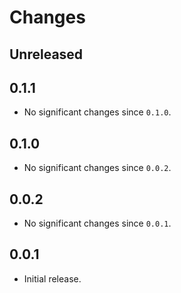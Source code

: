 # Changes

## Unreleased

## 0.1.1

- No significant changes since `0.1.0`.

## 0.1.0

- No significant changes since `0.0.2`.

## 0.0.2

- No significant changes since `0.0.1`.

## 0.0.1

- Initial release.
